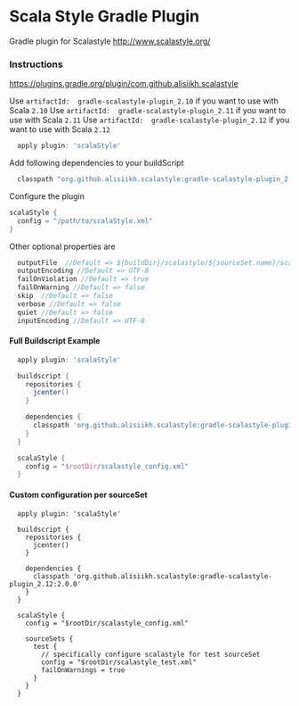# Scala Style Gradle Plugin

Gradle plugin for Scalastyle http://www.scalastyle.org/

### Instructions

https://plugins.gradle.org/plugin/com.github.alisiikh.scalastyle

Use `artifactId:  gradle-scalastyle-plugin_2.10` if you want to use with Scala `2.10`
Use `artifactId:  gradle-scalastyle-plugin_2.11` if you want to use with Scala `2.11`
Use `artifactId:  gradle-scalastyle-plugin_2.12` if you want to use with Scala `2.12`

```groovy
  apply plugin: 'scalaStyle'
```

Add following dependencies to your buildScript

```groovy
  classpath "org.github.alisiikh.scalastyle:gradle-scalastyle-plugin_2.12:2.0.0"
```

Configure the plugin

```groovy
scalaStyle {
  config = "/path/to/scalaStyle.xml"
}
```

Other optional properties are

```groovy
  outputFile  //Default => ${buildDir}/scalastyle/${sourceSet.name}/scalastyle-check.xml
  outputEncoding //Default => UTF-8
  failOnViolation //Default => true
  failOnWarning //Default => false
  skip  //Default => false
  verbose //Default => false
  quiet //Default => false
  inputEncoding //Default => UTF-8
```

#### Full Buildscript Example
```groovy
  apply plugin: 'scalaStyle'

  buildscript {
    repositories {
      jcenter()
    }

    dependencies {
      classpath 'org.github.alisiikh.scalastyle:gradle-scalastyle-plugin_2.12:2.0.0'
    }
  }

  scalaStyle {
    config = "$rootDir/scalastyle_config.xml"
  }
```

#### Custom configuration per sourceSet
```
  apply plugin: 'scalaStyle'

  buildscript {
    repositories {
      jcenter()
    }

    dependencies {
      classpath 'org.github.alisiikh.scalastyle:gradle-scalastyle-plugin_2.12:2.0.0'
    }
  }

  scalaStyle {
    config = "$rootDir/scalastyle_config.xml"

    sourceSets {
      test {
        // specifically configure scalastyle for test sourceSet
        config = "$rootDir/scalastyle_test.xml"
        failOnWarnings = true
      }
    }
  }
```
